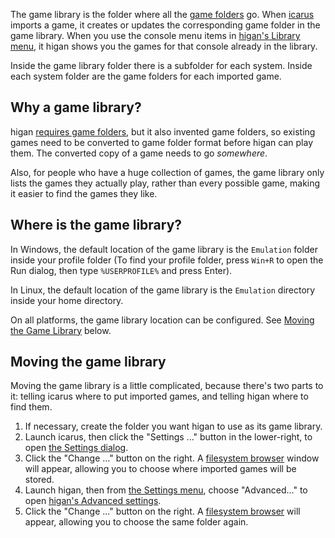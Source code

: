 The game library
is the folder where all the
[game folders](game-folders.md) go.
When [icarus](../interface/icarus.md) imports a game,
it creates or updates
the corresponding game folder in the game library.
When you use the console menu items
in [higan's Library menu](../interface/higan.md#the-library-menu),
it higan shows you the games for that console
already in the library.

Inside the game library folder
there is a subfolder for each system.
Inside each system folder
are the game folders
for each imported game.

Why a game library?
-------------------

higan [requires game folders](game-folders.md#why-game-folders),
but it also invented game folders,
so existing games need
to be converted to game folder format
before higan can play them.
The converted copy of a game needs to go *somewhere*.

Also,
for people who have a huge collection of games,
the game library only lists the games they actually play,
rather than every possible game,
making it easier to find the games they like.


Where is the game library?
--------------------------

In Windows,
the default location of
the game library is the `Emulation` folder
inside your profile folder
(To find your profile folder,
press `Win+R` to open the Run dialog,
then type `%USERPROFILE%` and press Enter).

In Linux,
the default location of
the game library is the `Emulation` directory
inside your home directory.

On all platforms,
the game library location can be configured.
See [Moving the Game Library](#moving-the-game-library)
below.

Moving the game library
-----------------------

Moving the game library is a little complicated,
because there's two parts to it:
telling icarus where to put imported games,
and telling higan where to find them.

 1. If necessary,
    create the folder you want higan to use
    as its game library.
 1. Launch icarus,
    then click the "Settings ..." button in the lower-right,
    to open
    [the Settings dialog][icsettings].
 1. Click the "Change ..." button on the right.
    A [filesystem browser][fsbrowser] window will appear,
    allowing you to choose
    where imported games will be stored.
 1. Launch higan,
    then from [the Settings menu][settingsmenu],
    choose "Advanced..."
    to open [higan's Advanced settings][advsettings].
 1. Click the "Change ..." button on the right.
    A [filesystem browser][fsbrowser] will appear,
    allowing you to choose the same folder again.

[icsettings]: ../interface/icarus.md#the-icarus-settings-dialog
[fsbrowser]: ../interface/common.md#the-filesystem-browser
[settingsmenu]: ../interface/higan.md#the-settings-menu
[advsettings]: ../interface/higan-config.md#advanced
